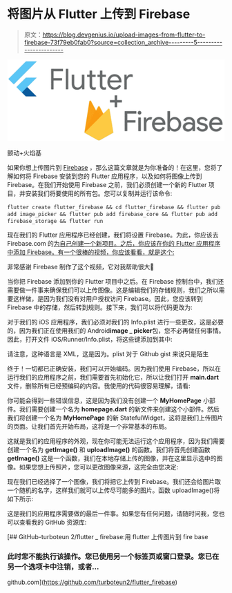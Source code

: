 # 将图片从 Flutter 上传到 Firebase

> 原文：<https://blog.devgenius.io/upload-images-from-flutter-to-firebase-73f79eb0fab0?source=collection_archive---------5----------------------->

![](img/a8cf4c80a16205781dbb7c2f98d91b2b.png)

颤动+火焰基

如果你想上传图片到 [Firebase](https://firebase.google.com) ，那么这篇文章就是为你准备的！在这里，您将了解如何将 Firebase 安装到您的 Flutter 应用程序，以及如何将图像上传到 Firebase。在我们开始使用 Firebase 之前，我们必须创建一个新的 Flutter 项目，并安装我们将要使用的所有包。您可以复制并运行该命令:

```
flutter create flutter_firebase && cd flutter_firebase && flutter pub add image_picker && flutter pub add firebase_core && flutter pub add firebase_storage && flutter run
```

现在我们的 Flutter 应用程序已经创建，我们将设置 Firebase。为此，你应该去 Firebase.com 的[为自己创建一个新项目。之后，你应该在你的 Flutter 应用程序中添加 Firebase。有一个很棒的视频，你应该看看，就是这个:](https://console.firebase.google.com/u/0/)

非常感谢 Firebase 制作了这个视频，它对我帮助很大👏

当你把 Firebase 添加到你的 Flutter 项目中之后。在 Firebase 控制台中，我们还需要做一件事来确保我们可以上传图像。这是编辑我们的存储规则，我们之所以需要这样做，是因为我们没有对用户授权访问 Firebase。因此，您应该转到 Firebase 中的存储，然后转到规则。接下来，我们可以将代码更改为:

对于我们的 iOS 应用程序，我们必须对我们的 Info.plist 进行一些更改，这是必要的，因为我们正在使用我们的 Android**image _ picker**包，您不必再做任何事情。因此，打开文件 iOS/Runner/Info.plist，将这些键添加到其中:

请注意，这种语言是 XML，这是因为。plist 对于 Github gist 来说只是陌生

终于！一切都已正确安装，我们可以开始编码。因为我们使用 Firebase，所以在运行我们的应用程序之前，我们需要首先初始化它，所以让我们打开 **main.dart** 文件，删除所有已经预编码的内容。我使用的代码很容易理解，请看:

你可能会得到一些错误信息，这是因为我们没有创建一个 **MyHomePage** 小部件。我们需要创建一个名为 **homepage.dart** 的新文件来创建这个小部件。然后我们将创建一个名为 **MyHomePage** 的新 StatefulWidget，这将是我们上传图片的页面。让我们首先开始布局，这将是一个非常基本的布局。

这就是我们的应用程序的外观，现在你可能无法运行这个应用程序，因为我们需要创建一个名为 **getImage()** 和 **uploadImage()** 的函数。我们将首先创建函数 **getImage()** 这是一个函数，我们在本地存储上传的图像，并在这里显示选中的图像。如果您想上传照片，您可以更改图像来源，这完全由您决定:

现在我们已经选择了一个图像，我们将把它上传到 Firebase。我们还会给图片取一个随机的名字，这样我们就可以上传尽可能多的图片。函数 uploadImage()将如下所示:

这是我们的应用程序需要做的最后一件事。如果您有任何问题，请随时问我，您也可以查看我的 GitHub 资源库:

[](https://github.com/turboteun2/flutter_firebase) [## GitHub-turboteun 2/flutter _ firebase:用 flutter 上传图片到 fire base

### 此时您不能执行该操作。您已使用另一个标签页或窗口登录。您已在另一个选项卡中注销，或者…

github.com](https://github.com/turboteun2/flutter_firebase)